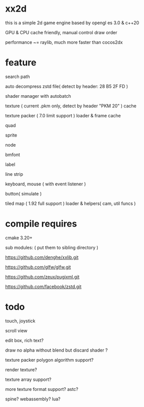 # xx2d

this is a simple 2d game engine based by opengl es 3.0 & c++20

GPU & CPU cache friendly, manual control draw order

performance ~= raylib, much more faster than cocos2dx


# feature

search path

auto decompress zstd file( detect by header: 28 B5 2F FD )

shader manager with autobatch

texture ( current .pkm only, detect by header "PKM 20" ) cache

texture packer ( 7.0 limit support ) loader & frame cache

quad

sprite

node

bmfont

label

line strip

keyboard, mouse ( with event listener )

button( simulate )

tiled map ( 1.92 full support ) loader & helpers( cam, util funcs )

# compile requires

cmake 3.20+

sub modules: ( put them to sibling directory )

https://github.com/denghe/xxlib.git

https://github.com/glfw/glfw.git

https://github.com/zeux/pugixml.git

https://github.com/facebook/zstd.git

# todo

touch, joystick

scroll view

edit box, rich text?

draw no alpha without blend but discard shader ?

texture packer polygon algorithm support?

render texture?

texture array support?

more texture format support? astc?

spine? webassembly? lua? 
